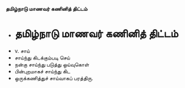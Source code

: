 **தமிழ்நாடு மாணவர் கணினித் திட்டம்**
- # தமிழ்நாடு மாணவர் கணினித் திட்டம்
- v. சாய்
- சாய்ந்து கிடக்கும்படி செய்
- நன்கு சாய்ந்து படுத்து ஒய்வுகொள்
- பின்புறமாகச் சாய்ந்து கிட
- ஒருக்கணித்துச் சாய்வாகப் பரத்திரு.

